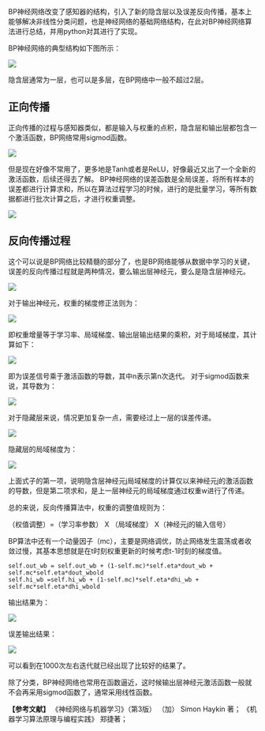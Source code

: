 BP神经网络改变了感知器的结构，引入了新的隐含层以及误差反向传播，基本上能够解决非线性分类问题，也是神经网络的基础网络结构，在此对BP神经网络算法进行总结，并用python对其进行了实现。


BP神经网络的典型结构如下图所示：

![](https://timgsa.baidu.com/timg?image&quality=80&size=b9999_10000&sec=1508759278442&di=35b034d166ee7a0c6e09c7154c096d3f&imgtype=0&src=http%3A%2F%2Fimgsrc.baidu.com%2Fbaike%2Fpic%2Fitem%2F9922720e0cf3d7ca65c52b8ef01fbe096b63a912.jpg)

隐含层通常为一层，也可以是多层，在BP网络中一般不超过2层。

## 正向传播
正向传播的过程与感知器类似，都是输入与权重的点积，隐含层和输出层都包含一个激活函数，BP网络常用sigmod函数。

![](https://i.imgur.com/5FpsaS2.png)

但是现在好像不常用了，更多地是Tanh或者是ReLU，好像最近又出了一个全新的激活函数，后续还得去了解。
BP神经网络的误差函数是全局误差，将所有样本的误差都进行计算求和，所以在算法过程学习的时候，进行的是批量学习，等所有数据都进行批次计算之后，才进行权重调整。

![](https://i.imgur.com/vW9ndOr.png)

## 反向传播过程
这个可以说是BP网络比较精髓的部分了，也是BP网络能够从数据中学习的关键，误差的反向传播过程就是两种情况，要么输出层神经元，要么是隐含层神经元。

![](https://i.imgur.com/1luEa3W.png)

对于输出神经元，权重的梯度修正法则为：

![](https://i.imgur.com/vc9TjCN.png)

即权重增量等于学习率、局域梯度、输出层输出结果的乘积，对于局域梯度，其计算如下：

![](https://i.imgur.com/xvHCU1P.png)

即为误差信号乘于激活函数的导数，其中n表示第n次迭代。
对于sigmod函数来说，其导数为：

![](https://i.imgur.com/nQVO1tw.png)

对于隐藏层来说，情况更加复杂一点，需要经过上一层的误差传递。

![](https://i.imgur.com/Ep6t5KR.png)

隐藏层的局域梯度为：

![](https://i.imgur.com/pC56jAc.png)

上面式子的第一项，说明隐含层神经元j局域梯度的计算仅以来神经元j的激活函数的导数，但是第二项求和，是上一层神经元的局域梯度通过权重w进行了传递。

总的来说，反向传播算法中，权重的调整值规则为：

（权值调整）=（学习率参数） X （局域梯度） X（神经元j的输入信号）

BP算法中还有一个动量因子（mc），主要是网络调优，防止网络发生震荡或者收敛过慢，其基本思想就是在t时刻权重更新的时候考虑t-1时刻的梯度值。
	
	self.out_wb = self.out_wb + (1-self.mc)*self.eta*dout_wb + self.mc*self.eta*dout_wbold
	self.hi_wb =self.hi_wb + (1-self.mc)*self.eta*dhi_wb + self.mc*self.eta*dhi_wbold

            
输出结果为：

![](https://i.imgur.com/GYv2q53.png)
            
误差输出结果：

![](https://i.imgur.com/xAXcgfX.png)
            
可以看到在1000次左右迭代就已经出现了比较好的结果了。        
            
除了分类，BP神经网络也常用在函数逼近，这时候输出层神经元激活函数一般就不会再采用sigmod函数了，通常采用线性函数。


**【参考文献】**
《神经网络与机器学习》（第3版） （加） Simon Haykin 著；
《机器学习算法原理与编程实践》 郑捷著；
            
            
            
            
            
        
